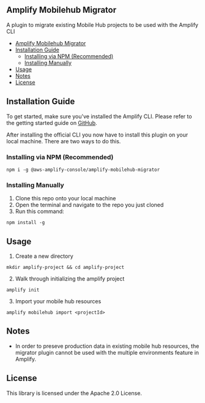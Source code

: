 ## Amplify Mobilehub Migrator
A plugin to migrate existing Mobile Hub projects to be used with the Amplify CLI

- [Amplify Mobilehub Migrator](#amplify-mobilehub-migrator)
- [Installation Guide](#installation-guide)
  - [Installing via NPM (Recommended)](#installing-via-npm-recommended)
  - [Installing Manually](#installing-manually)
- [Usage](#usage)
- [Notes](#notes)
- [License](#license)


## Installation Guide
To get started, make sure you've installed the Amplify CLI.
Please refer to the getting started guide on [GitHub](https://github.com/aws-amplify/amplify-cli).

After installing the official CLI you now have to install this plugin on your local machine. There are two ways to do this.

### Installing via NPM (Recommended) 
```
npm i -g @aws-amplify-console/amplify-mobilehub-migrator
```

### Installing Manually
1. Clone this repo onto your local machine
2. Open the terminal and navigate to the repo you just cloned
3. Run this command:

```
npm install -g
```

## Usage
1. Create a new directory
```
mkdir amplify-project && cd amplify-project
```
2. Walk through initializing the amplify project
```
amplify init
```
3. Import your mobile hub resources
```
amplify mobilehub import <projectId>    
```

## Notes

- In order to preseve production data in existing mobile hub resources, the migrator plugin cannot be used with the multiple environments feature in Amplify.

## License

This library is licensed under the Apache 2.0 License.

